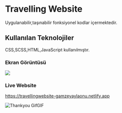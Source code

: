 ﻿<h1> Travelling Website </h1>

Uygulanabilir,taşınabilir fonksiyonel kodlar içermektedir.

<h2> Kullanılan Teknolojiler </h2>

CSS,SCSS,HTML,JavaScript kullanılmıştır.


<h3> Ekran Görüntüsü </h3>

![](ezgif.com-video-to-gif.gif)


<h3> Live Website </h3>

https://travellingwebsite-gamzeyaylaonu.netlify.app


![Thankyou GifGIF](https://github.com/gamzeyaylaonu/travelling-website/assets/135466558/4d84e47b-f9e1-4321-9761-e0f3be475783)
